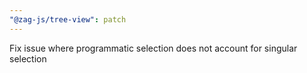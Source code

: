 ```yaml
---
"@zag-js/tree-view": patch
---
```


Fix issue where programmatic selection does not account for singular selection
